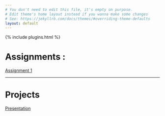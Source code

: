 ```yaml
---
# You don't need to edit this file, it's empty on purpose.
# Edit theme's home layout instead if you wanna make some changes
# See: https://jekyllrb.com/docs/themes/#overriding-theme-defaults
layout: default
---
```

{% include plugins.html %}

# Assignments :

[Assignment 1](Assignments/assign1)

---

# Projects

[ Presentation ](Project/slides)